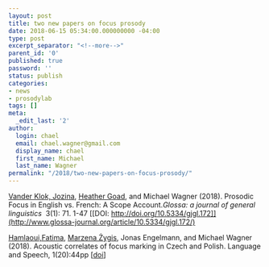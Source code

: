 ```yaml
---
layout: post
title: two new papers on focus prosody
date: 2018-06-15 05:34:00.000000000 -04:00
type: post
excerpt_separator: "<!--more-->"
parent_id: '0'
published: true
password: ''
status: publish
categories:
- news
- prosodylab
tags: []
meta:
  _edit_last: '2'
author:
  login: chael
  email: chael.wagner@gmail.com
  display_name: chael
  first_name: Michael
  last_name: Wagner
permalink: "/2018/two-new-papers-on-focus-prosody/"
---
```

[Vander Klok, Jozina](http://jozinav.wordpress.com/), [Heather Goad](http://www.mcgill.ca/linguistics/people/faculty/goad), and Michael Wagner (2018). Prosodic Focus in English vs. French: A Scope Account._Glossa: a journal of general linguistics_&nbsp; 3(1): 71. 1-47 [[DOI: http://doi.org/10.5334/gjgl.172]](http://www.glossa-journal.org/article/10.5334/gjgl.172/)

[Hamlaoui,Fatima](http://sites.google.com/site/fhaml044/home), [Marzena Żygis](http://www.marzenazygis.com/), Jonas Engelmann, and Michael Wagner (2018). Acoustic correlates of focus marking in Czech and Polish. Language and Speech, 1(20):44pp [[doi](http://dx.doi.org/10.1177/0023830918773536)]

